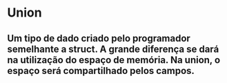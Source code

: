 
# Union

## Um tipo de dado criado pelo programador semelhante a struct. A grande diferença se dará na utilização do espaço de memória. Na union, o espaço será compartilhado pelos campos.
